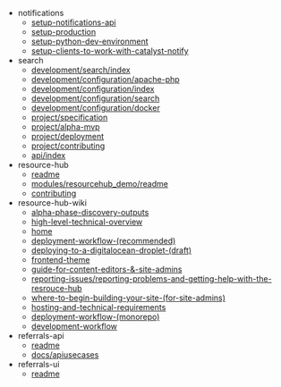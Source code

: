 - notifications
  - [setup-notifications-api](notifications/setup-notifications-api)
  - [setup-production](notifications/setup-production)
  - [setup-python-dev-environment](notifications/setup-python-dev-environment)
  - [setup-clients-to-work-with-catalyst-notify](notifications/setup-clients-to-work-with-catalyst-notify)
- search
  - [development/search/index](search/development/search/index)
  - [development/configuration/apache-php](search/development/configuration/apache-php)
  - [development/configuration/index](search/development/configuration/index)
  - [development/configuration/search](search/development/configuration/search)
  - [development/configuration/docker](search/development/configuration/docker)
  - [project/specification](search/project/specification)
  - [project/alpha-mvp](search/project/alpha-mvp)
  - [project/deployment](search/project/deployment)
  - [project/contributing](search/project/contributing)
  - [api/index](search/api/index)
- resource-hub
  - [readme](resource-hub/readme)
  - [modules/resourcehub_demo/readme](resource-hub/modules/resourcehub_demo/readme)
  - [contributing](resource-hub/contributing)
- resource-hub-wiki
  - [alpha-phase-discovery-outputs](resource-hub-wiki/alpha-phase-discovery-outputs)
  - [high-level-technical-overview](resource-hub-wiki/high-level-technical-overview)
  - [home](resource-hub-wiki/home)
  - [deployment-workflow-(recommended)](resource-hub-wiki/deployment-workflow-(recommended))
  - [deploying-to-a-digitalocean-droplet-(draft)](resource-hub-wiki/deploying-to-a-digitalocean-droplet-(draft))
  - [frontend-theme](resource-hub-wiki/frontend-theme)
  - [guide-for-content-editors-&-site-admins](resource-hub-wiki/guide-for-content-editors-&-site-admins)
  - [reporting-issues/reporting-problems-and-getting-help-with-the-resrouce-hub](resource-hub-wiki/reporting-issues/reporting-problems-and-getting-help-with-the-resrouce-hub)
  - [where-to-begin-building-your-site-(for-site-admins)](resource-hub-wiki/where-to-begin-building-your-site-(for-site-admins))
  - [hosting-and-technical-requirements](resource-hub-wiki/hosting-and-technical-requirements)
  - [deployment-workflow-(monorepo)](resource-hub-wiki/deployment-workflow-(monorepo))
  - [development-workflow](resource-hub-wiki/development-workflow)
- referrals-api
  - [readme](referrals-api/readme)
  - [docs/apiusecases](referrals-api/docs/apiusecases)
- referrals-ui
  - [readme](referrals-ui/readme)
